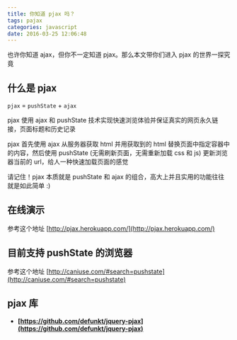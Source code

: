 ```yaml
---
title: 你知道 pjax 吗？
tags: pajax
categories: javascript
date: 2016-03-25 12:06:48
---
```


也许你知道 ajax，但你不一定知道 pjax。那么本文带你们进入 pjax 的世界一探究竟
<!--more-->

## 什么是 pjax

`pjax` = `pushState` + `ajax`

pjax 使用 ajax 和 pushState 技术实现快速浏览体验并保证真实的网页永久链接，页面标题和历史记录

pjax 首先使用 ajax 从服务器获取 html 并用获取到的 html 替换页面中指定容器中的内容，然后使用 pushState (无需刷新页面，无需重新加载 css 和 js) 更新浏览器当前的 url，给人一种快速加载页面的感觉

请记住！pjax 本质就是 pushState 和 ajax 的组合，高大上并且实用的功能往往就是如此简单 :)

## 在线演示

参考这个地址 [http://pjax.herokuapp.com/](http://pjax.herokuapp.com/)

## 目前支持 pushState 的浏览器

参考这个地址 [http://caniuse.com/#search=pushstate](http://caniuse.com/#search=pushstate)

## pjax 库

* **[https://github.com/defunkt/jquery-pjax](https://github.com/defunkt/jquery-pjax)**
